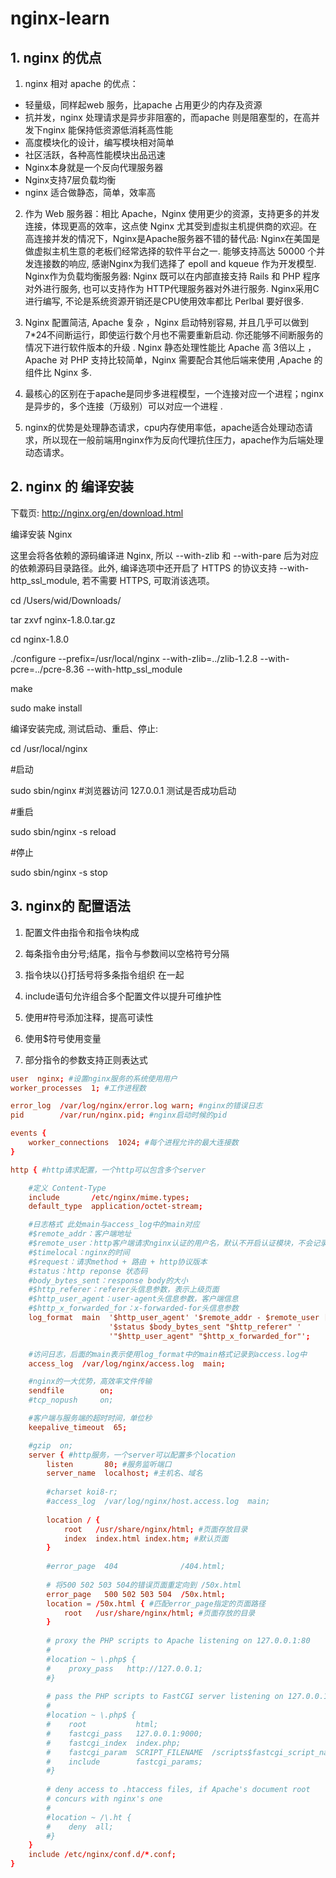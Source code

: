 # nginx-learn

## 1. nginx 的优点

1. nginx 相对 apache 的优点：
- 轻量级，同样起web 服务，比apache 占用更少的内存及资源
- 抗并发，nginx 处理请求是异步非阻塞的，而apache 则是阻塞型的，在高并发下nginx 能保持低资源低消耗高性能
- 高度模块化的设计，编写模块相对简单
- 社区活跃，各种高性能模块出品迅速
- Nginx本身就是一个反向代理服务器
- Nginx支持7层负载均衡
- nginx 适合做静态，简单，效率高

2. 作为 Web 服务器：相比 Apache，Nginx 使用更少的资源，支持更多的并发连接，体现更高的效率，这点使 Nginx 尤其受到虚拟主机提供商的欢迎。在高连接并发的情况下，Nginx是Apache服务器不错的替代品: Nginx在美国是做虚拟主机生意的老板们经常选择的软件平台之一. 能够支持高达 50000 个并发连接数的响应, 感谢Nginx为我们选择了 epoll and kqueue 作为开发模型.
Nginx作为负载均衡服务器: Nginx 既可以在内部直接支持 Rails 和 PHP 程序对外进行服务, 也可以支持作为 HTTP代理服务器对外进行服务. Nginx采用C进行编写, 不论是系统资源开销还是CPU使用效率都比 Perlbal 要好很多.

3. Nginx 配置简洁, Apache 复杂 ，Nginx 启动特别容易, 并且几乎可以做到7*24不间断运行，即使运行数个月也不需要重新启动. 你还能够不间断服务的情况下进行软件版本的升级 . Nginx 静态处理性能比 Apache 高 3倍以上 ，Apache 对 PHP 支持比较简单，Nginx 需要配合其他后端来使用 ,Apache 的组件比 Nginx 多.

4. 最核心的区别在于apache是同步多进程模型，一个连接对应一个进程；nginx是异步的，多个连接（万级别）可以对应一个进程 .

 5. nginx的优势是处理静态请求，cpu内存使用率低，apache适合处理动态请求，所以现在一般前端用nginx作为反向代理抗住压力，apache作为后端处理动态请求。


 ## 2. nginx 的 编译安装

 下载页: http://nginx.org/en/download.html

 编译安装 Nginx

这里会将各依赖的源码编译进 Nginx, 所以 --with-zlib 和 --with-pare 后为对应的依赖源码目录路径。此外, 编译选项中还开启了 HTTPS 的协议支持 --with-http_ssl_module, 若不需要 HTTPS, 可取消该选项。

cd /Users/wid/Downloads/

tar zxvf nginx-1.8.0.tar.gz

cd nginx-1.8.0

./configure --prefix=/usr/local/nginx --with-zlib=../zlib-1.2.8 --with-pcre=../pcre-8.36 --with-http_ssl_module

make

sudo make install

编译安装完成, 测试启动、重启、停止:

cd /usr/local/nginx

#启动

sudo sbin/nginx     #浏览器访问 127.0.0.1 测试是否成功启动


#重启

sudo sbin/nginx -s reload


#停止

sudo sbin/nginx -s stop


## 3. nginx的 配置语法

1. 配置文件由指令和指令块构成

2. 每条指令由分号;结尾，指令与参数间以空格符号分隔

3. 指令块以{}打括号将多条指令组织 在一起

4. include语句允许组合多个配置文件以提升可维护性

5. 使用#符号添加注释，提高可读性

6. 使用$符号使用变量

7. 部分指令的参数支持正则表达式


```conf
user  nginx; #设置nginx服务的系统使用用户
worker_processes  1; #工作进程数

error_log  /var/log/nginx/error.log warn; #nginx的错误日志
pid        /var/run/nginx.pid; #nginx启动时候的pid

events {
    worker_connections  1024; #每个进程允许的最大连接数
}

http { #http请求配置，一个http可以包含多个server

    #定义 Content-Type
    include       /etc/nginx/mime.types;
    default_type  application/octet-stream;

    #日志格式 此处main与access_log中的main对应
    #$remote_addr：客户端地址
    #$remote_user：http客户端请求nginx认证的用户名，默认不开启认证模块，不会记录
    #$timelocal：nginx的时间
    #$request：请求method + 路由 + http协议版本
    #status：http reponse 状态码
    #body_bytes_sent：response body的大小
    #$http_referer：referer头信息参数，表示上级页面
    #$http_user_agent：user-agent头信息参数，客户端信息
    #$http_x_forwarded_for：x-forwarded-for头信息参数
    log_format  main  '$http_user_agent' '$remote_addr - $remote_user [$time_local] "$request" '
                      '$status $body_bytes_sent "$http_referer" '
                      '"$http_user_agent" "$http_x_forwarded_for"';

    #访问日志，后面的main表示使用log_format中的main格式记录到access.log中
    access_log  /var/log/nginx/access.log  main;

    #nginx的一大优势，高效率文件传输
    sendfile        on;
    #tcp_nopush     on;

    #客户端与服务端的超时时间，单位秒
    keepalive_timeout  65;

    #gzip  on;
    server { #http服务，一个server可以配置多个location
        listen       80; #服务监听端口
        server_name  localhost; #主机名、域名
    
        #charset koi8-r;
        #access_log  /var/log/nginx/host.access.log  main;
    
        location / {
            root   /usr/share/nginx/html; #页面存放目录
            index  index.html index.htm; #默认页面
        }
    
        #error_page  404              /404.html;
    
        # 将500 502 503 504的错误页面重定向到 /50x.html
        error_page   500 502 503 504  /50x.html;
        location = /50x.html { #匹配error_page指定的页面路径
            root   /usr/share/nginx/html; #页面存放的目录
        }
    
        # proxy the PHP scripts to Apache listening on 127.0.0.1:80
        #
        #location ~ \.php$ {
        #    proxy_pass   http://127.0.0.1;
        #}
    
        # pass the PHP scripts to FastCGI server listening on 127.0.0.1:9000
        #
        #location ~ \.php$ {
        #    root           html;
        #    fastcgi_pass   127.0.0.1:9000;
        #    fastcgi_index  index.php;
        #    fastcgi_param  SCRIPT_FILENAME  /scripts$fastcgi_script_name;
        #    include        fastcgi_params;
        #}
    
        # deny access to .htaccess files, if Apache's document root
        # concurs with nginx's one
        #
        #location ~ /\.ht {
        #    deny  all;
        #}
    }
    include /etc/nginx/conf.d/*.conf;
}
```

